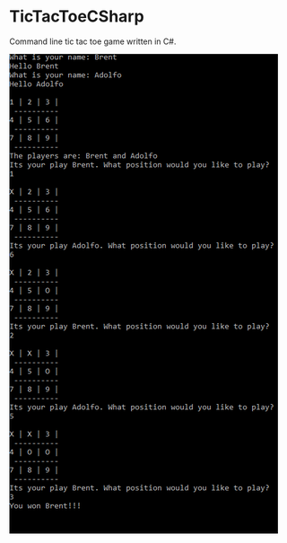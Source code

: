 # TicTacToeCSharp
Command line tic tac toe game written in C#.

![Alt text](/TicTacToe.PNG?raw=true "Title")


